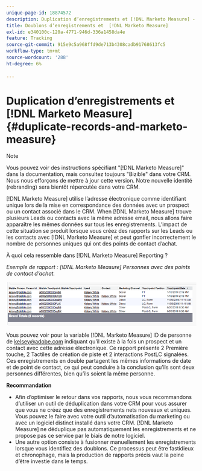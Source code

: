 ```yaml
---
unique-page-id: 18874572
description: Duplication d’enregistrements et [!DNL Marketo Measure] - [!DNL Marketo Measure]
title: Doublons d’enregistrements et  [!DNL Marketo Measure]
exl-id: e340100c-120a-4771-946d-336a1458da4e
feature: Tracking
source-git-commit: 915e9c5a968ffd9de713b4308cadb91768613fc5
workflow-type: tm+mt
source-wordcount: '288'
ht-degree: 6%

---
```


# Duplication d’enregistrements et [!DNL Marketo Measure] {#duplicate-records-and-marketo-measure}

>[!NOTE]
>
>Vous pouvez voir des instructions spécifiant &quot;[!DNL Marketo Measure]&quot; dans la documentation, mais consultez toujours &quot;Bizible&quot; dans votre CRM. Nous nous efforçons de mettre à jour cette version. Notre nouvelle identité (rebranding) sera bientôt répercutée dans votre CRM.

[!DNL Marketo Measure] utilise l’adresse électronique comme identifiant unique lors de la mise en correspondance des données avec un prospect ou un contact associé dans le CRM. When [!DNL Marketo Measure] trouve plusieurs Leads ou contacts avec la même adresse email, nous allons faire apparaître les mêmes données sur tous les enregistrements. L’impact de cette situation se produit lorsque vous créez des rapports sur les Leads ou les contacts avec [!DNL Marketo Measure] et peut gonfler incorrectement le nombre de personnes uniques qui ont des points de contact d’achat.

À quoi cela ressemble dans [!DNL Marketo Measure] Reporting ?

_Exemple de rapport : [!DNL Marketo Measure] Personnes avec des points de contact d’achat._

![](assets/1-1.png)

Vous pouvez voir pour la variable [!DNL Marketo Measure] ID de personne de kelsey@adobe.com indiquant qu’il existe à la fois un prospect et un contact avec cette adresse électronique. Ce rapport présente 2 Première touche, 2 Tactiles de création de piste et 2 interactions PostLC signalées. Ces enregistrements en double partagent les mêmes informations de date et de point de contact, ce qui peut conduire à la conclusion qu’ils sont deux personnes différentes, bien qu’ils soient la même personne.

**Recommandation**

* Afin d’optimiser le retour dans vos rapports, nous vous recommandons d’utiliser un outil de déduplication dans votre CRM pour vous assurer que vous ne créez que des enregistrements nets nouveaux et uniques. Vous pouvez le faire avec votre outil d’automatisation du marketing ou avec un logiciel distinct installé dans votre CRM. [!DNL Marketo Measure] ne déduplique pas automatiquement les enregistrements et ne propose pas ce service par le biais de notre logiciel.
* Une autre option consiste à fusionner manuellement les enregistrements lorsque vous identifiez des doublons. Ce processus peut être fastidieux et chronophage, mais la production de rapports précis vaut la peine d’être investie dans le temps.
